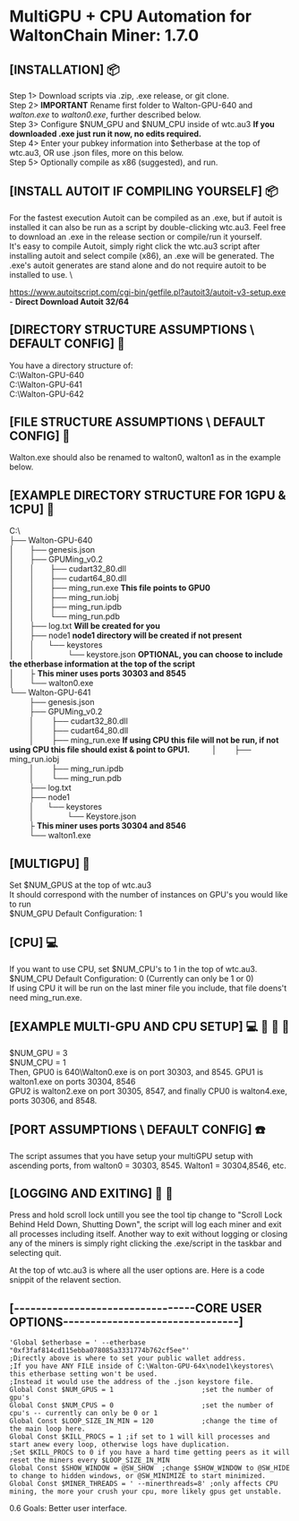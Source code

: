 # MultiGPU + CPU Automation for WaltonChain Miner: 1.7.0

## [INSTALLATION]  :package:

Step 1> Download scripts via .zip, .exe release, or git clone.  \
Step 2> **IMPORTANT** Rename first folder to Walton-GPU-640 and *walton.exe* to *walton0.exe*, further described below.  \
Step 3> Configure $NUM_GPU and $NUM_CPU inside of wtc.au3 **If you downloaded .exe just run it now, no edits required.** \
Step 4> Enter your pubkey information into $etherbase at the top of wtc.au3, OR use .json files, more on this below. \
Step 5> Optionally compile as x86 (suggested), and run.

## [INSTALL AUTOIT IF COMPILING YOURSELF] :package:

For the fastest execution Autoit can be compiled as an .exe, but if autoit is installed it can also be run as a script by double-clicking wtc.au3.
Feel free to download an .exe in the release section or compile/run it yourself. \
It's easy to compile Autoit, simply right click the wtc.au3 script after installing autoit and select compile (x86), an .exe will be generated.
The .exe's autoit generates are stand alone and do not require autoit to be installed to use. \

https://www.autoitscript.com/cgi-bin/getfile.pl?autoit3/autoit-v3-setup.exe - **Direct Download Autoit 32/64**

## [DIRECTORY STRUCTURE ASSUMPTIONS \ DEFAULT CONFIG] :file_folder:

You have a directory structure of: \
C:\Walton-GPU-640 \
C:\Walton-GPU-641 \
C:\Walton-GPU-642

## [FILE STRUCTURE ASSUMPTIONS \ DEFAULT CONFIG] :file_folder:

Walton.exe should also be renamed to walton0, walton1 as in the example below.

## [EXAMPLE DIRECTORY STRUCTURE FOR 1GPU & 1CPU]  :file_folder:

C:\  \
├── Walton-GPU-640  \
│       ├── genesis.json  \
│       ├── GPUMing_v0.2 \
│       │       ├── cudart32_80.dll  \
│       │       ├── cudart64_80.dll  \
│       │       ├── ming_run.exe **This file points to GPU0**   \
│       │       ├── ming_run.iobj  \
│       │       ├── ming_run.ipdb \
│       │       └── ming_run.pdb  \
│       ├── log.txt   **Will be created for you**  \
│       ├── node1  **node1 directory will be created if not present** \
│       │      └── keystores  \
│       │                   └── keystore.json **OPTIONAL, you can choose to include the etherbase information at the top of the script** \
│       ├ **This miner uses ports 30303 and 8545**  \
│       └── walton0.exe \
└── Walton-GPU-641 \
         ├── genesis.json  \
         ├── GPUMing_v0.2 \
         │        ├── cudart32_80.dll  \
         │        ├── cudart64_80.dll  \
         │        ├── ming_run.exe **If using CPU this file will not be run, if not using CPU this file should exist & point to GPU1.**
         │        ├── ming_run.iobj  \
         │        ├── ming_run.ipdb \
         │        └── ming_run.pdb  \
         ├── log.txt  \
         ├── node1  \
         │      └── keystores \
         │                   └── Keystore.json  \
         ├ **This miner uses ports 30304 and 8546**  \
         └── walton1.exe

## [MULTIGPU] :vhs:

Set $NUM_GPUS at the top of wtc.au3 \
It should correspond with the number of instances on GPU's you would like to run \
$NUM_GPU Default Configuration: 1

## [CPU] :computer:

If you want to use CPU, set $NUM_CPU's to 1 in the top of wtc.au3.  \
$NUM_CPU Default Configuration: 0 (Currently can only be 1 or 0)  \
If using CPU it will be run on the last miner file you include, that file doens't need ming_run.exe. 

## [EXAMPLE MULTI-GPU AND CPU SETUP] :computer: :vhs: :vhs: :vhs: 

$NUM_GPU = 3 \
$NUM_CPU = 1 \
Then, GPU0 is 640\Walton0.exe is on port 30303, and 8545.  GPU1 is walton1.exe on ports 30304, 8546 \
GPU2 is walton2.exe on port 30305, 8547, and finally CPU0 is walton4.exe, ports 30306, and 8548.

## [PORT ASSUMPTIONS \ DEFAULT CONFIG] :phone:

The script assumes that you have setup your multiGPU setup with ascending ports, from walton0 = 30303, 8545.  Walton1 = 30304,8546, etc.

## [LOGGING AND EXITING] :ledger: :door:

Press and hold scroll lock untill you see the tool tip change to "Scroll Lock Behind Held Down, Shutting Down", the script will log each miner and exit all processes including itself.
Another way to exit without logging or closing any of the miners is simply right clicking the .exe/script in the taskbar and selecting quit.

At the top of wtc.au3 is where all the user options are. Here is a code snippit of the relavent section.

## [---------------------------------CORE USER OPTIONS--------------------------------]

```autoit
'Global $etherbase = ' --etherbase "0xf3faf814cd115ebba078085a3331774b762cf5ee"'
;Directly above is where to set your public wallet address.
;If you have ANY FILE inside of C:\Walton-GPU-64x\node1\keystores\ this etherbase setting won't be used.
;Instead it would use the address of the .json keystore file.
Global Const $NUM_GPUS = 1                      ;set the number of gpu's
Global Const $NUM_CPUS = 0                      ;set the number of cpu's -- currently can only be 0 or 1
Global Const $LOOP_SIZE_IN_MIN = 120            ;change the time of the main loop here.
Global Const $KILL_PROCS = 1 ;if set to 1 will kill processes and start anew every loop, otherwise logs have duplication.
;Set $KILL_PROCS to 0 if you have a hard time getting peers as it will reset the miners every $LOOP_SIZE_IN_MIN
Global Const $SHOW_WINDOW = @SW_SHOW  ;change $SHOW_WINDOW to @SW_HIDE to change to hidden windows, or @SW_MINIMIZE to start minimized.
Global Const $MINER_THREADS = ' --minerthreads=8' ;only affects CPU mining, the more your crush your cpu, more likely gpus get unstable.
```

0.6 Goals: Better user interface.